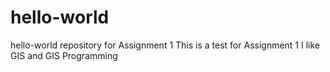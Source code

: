# hello-world
hello-world repository for Assignment 1
This is a test for Assignment 1
I like GIS and GIS Programming

